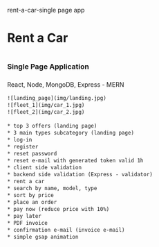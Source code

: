  rent-a-car-single page app
 # Rent a Car <h1>
 ### Single Page Application <h3>

 React, Node, MongoDB, Express - MERN

 	![landing_page](img/landing.jpg)
 	![fleet_1](img/car_1.jpg)
	![fleet_2](img/car_2.jpg)

	* top 3 offers (landing page)
	* 3 main types subcategory (landing page)
	* log-in
	* register
	* reset password
	* reset e-mail with generated token valid 1h
	* client side validation
	* backend side validation (Express - validator)
	* rent a car 
	* search by name, model, type
	* sort by price
	* place an order
	* pay now (reduce price with 10%)
	* pay later
	* PDF invoice
	* confirmation e-mail (invoice e-mail)
	* simple gsap animation

